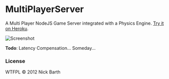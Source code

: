 # MultiPlayerServer

A Multi Player NodeJS Game Server integrated with a Physics Engine. [Try it on Heroku](http://multiplayerserver.herokuapp.com/).

![Screenshot](https://raw.githubusercontent.com/nickbarth/MultiPlayerServer/master/screenshot.png "Screenshot")

**Todo**: Latency Compensation... Someday...

### License
WTFPL &copy; 2012 Nick Barth
